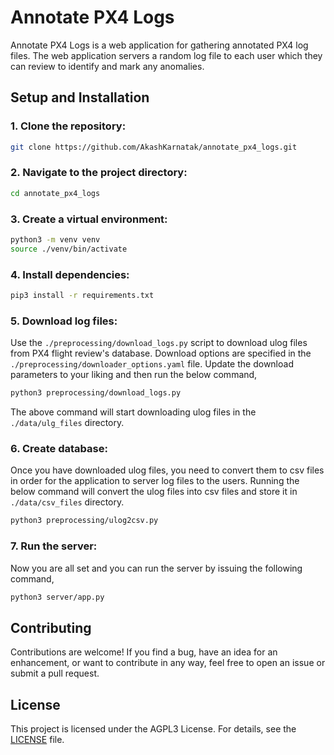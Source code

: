 # Annotate PX4 Logs

Annotate PX4 Logs is a web application for gathering annotated PX4 log files. The web application servers a random log file
to each user which they can review to identify and mark any anomalies.

## Setup and Installation

### 1. Clone the repository:

   ```bash
   git clone https://github.com/AkashKarnatak/annotate_px4_logs.git
   ```

### 2. Navigate to the project directory:

   ```bash
   cd annotate_px4_logs
   ```

### 3. Create a virtual environment:

   ```bash
   python3 -m venv venv
   source ./venv/bin/activate
   ```

### 4. Install dependencies:

   ```bash
   pip3 install -r requirements.txt
   ```

### 5. Download log files:

Use the `./preprocessing/download_logs.py` script to download ulog files from PX4 flight review's
database. Download options are specified in the `./preprocessing/downloader_options.yaml` file.
Update the download parameters to your liking and then run the below command,

   ```bash
   python3 preprocessing/download_logs.py
   ```

The above command will start downloading ulog files in the `./data/ulg_files` directory.

### 6. Create database:

Once you have downloaded ulog files, you need to convert them to csv files in order for the
application to server log files to the users. Running the below command will convert the ulog
files into csv files and store it in `./data/csv_files` directory.

   ```bash
   python3 preprocessing/ulog2csv.py
   ```

### 7. Run the server:

Now you are all set and you can run the server by issuing the following command,

   ```bash
   python3 server/app.py
   ```

## Contributing

Contributions are welcome! If you find a bug, have an idea for an enhancement, or want to contribute in any way, feel free to open an issue or submit a pull request.

## License

This project is licensed under the AGPL3 License. For details, see the [LICENSE](LICENSE) file.
